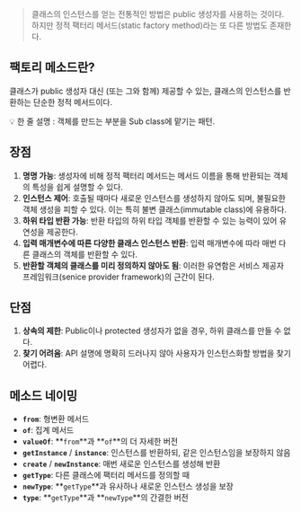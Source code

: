 > 클래스의 인스턴스를 얻는 전통적인 방법은 public 생성자를 사용하는 것이다. 하지만 정적 팩터리 메서드(static factory method)라는 또 다른 방법도 존재한다.
> 

## 팩토리 메소드란?

클래스가 public 생성자 대신 (또는 그와 함께) 제공할 수 있는, 클래스의 인스턴스를 반환하는 단순한 정적 메서드이다.

<aside>
💡 한 줄 설명 : 객체를 만드는 부분을 Sub class에 맡기는 패턴.

</aside>

## 장점

1. **명명 가능**: 생성자에 비해 정적 팩터리 메서드는 메서드 이름을 통해 반환되는 객체의 특성을 쉽게 설명할 수 있다.
2. **인스턴스 제어**: 호출될 때마다 새로운 인스턴스를 생성하지 않아도 되며, 불필요한 객체 생성을 피할 수 있다. 이는 특히 불변 클래스(immutable class)에 유용하다.
3. **하위 타입 반환 가능**: 반환 타입의 하위 타입 객체를 반환할 수 있는 능력이 있어 유연성을 제공한다.
4. **입력 매개변수에 따른 다양한 클래스 인스턴스 반환**: 입력 매개변수에 따라 매번 다른 클래스의 객체를 반환할 수 있다.
5. **반환할 객체의 클래스를 미리 정의하지 않아도 됨**: 이러한 유연함은 서비스 제공자 프레임워크(senice provider framework)의 근간이 된다.

## 단점

1. **상속의 제한**: Public이나 protected 생성자가 없을 경우, 하위 클래스를 만들 수 없다.
2. **찾기 어려움**: API 설명에 명확히 드러나지 않아 사용자가 인스턴스화할 방법을 찾기 어렵다.

## 메소드 네이밍

- **`from`**: 형변환 메서드
- **`of`**: 집계 메서드
- **`valueOf`**: **`from`**과 **`of`**의 더 자세한 버전
- **`getInstance`** / **`instance`**: 인스턴스를 반환하되, 같은 인스턴스임을 보장하지 않음
- **`create`** / **`newInstance`**: 매번 새로운 인스턴스를 생성해 반환
- **`getType`**: 다른 클래스에 팩터리 메서드를 정의할 때
- **`newType`**: **`getType`**과 유사하나 새로운 인스턴스 생성을 보장
- **`type`**: **`getType`**과 **`newType`**의 간결한 버전